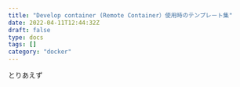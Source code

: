 ```yaml
---
title: "Develop container (Remote Container）使用時のテンプレート集"
date: 2022-04-11T12:44:32Z
draft: false
type: docs
tags: []
category: "docker"
---
```

とりあえず
